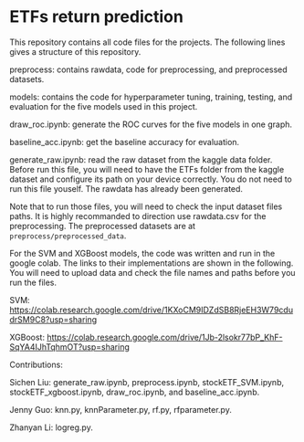 # ETFs return prediction

This repository contains all code files for the projects. The following lines gives a structure of this repository.

preprocess: contains rawdata, code for preprocessing, and preprocessed datasets.

models: contains the code for hyperparameter tuning, training, testing, and evaluation for the five models used in this project.

draw_roc.ipynb: generate the ROC curves for the five models in one graph.

baseline_acc.ipynb: get the baseline accuracy for evaluation.

generate_raw.ipynb: read the raw dataset from the kaggle data folder. Before run this file, you will need to have the ETFs folder from the kaggle dataset and configure its path on your device correctly. You do not need to run this file youself. The rawdata has already been generated.

Note that to run those files, you will need to check the input dataset files paths. It is highly recommanded to direction use rawdata.csv for the preprocessing. The preprocessed datasets are at `preprocess/preprocessed_data`.


For the SVM and XGBoost models, the code was written and run in the google colab. The links to their implementations are shown in the following. You will need to upload data and check the file names and paths before you run the files.

SVM: https://colab.research.google.com/drive/1KXoCM9IDZdSB8RjeEH3W79cdudrSM9C8?usp=sharing

XGBoost: https://colab.research.google.com/drive/1Jb-2lsokr77bP_KhF-SqYA4IJhTqhmOT?usp=sharing


Contributions:

Sichen Liu: generate_raw.ipynb, preprocess.ipynb, stockETF_SVM.ipynb, stockETF_xgboost.ipynb, draw_roc.ipynb, and baseline_acc.ipynb.

Jenny Guo: knn.py, knnParameter.py, rf.py, rfparameter.py.

Zhanyan Li: logreg.py.
